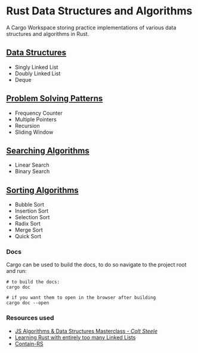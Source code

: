 # Rust Data Structures and Algorithms

A Cargo Workspace storing practice implementations of various data structures and algorithms in Rust. 

## [Data Structures](https://github.com/naamancurtis/rust_data_structures_and_algorithms/tree/master/data_structures/src)
- Singly Linked List
- Doubly Linked List
- Deque

## [Problem Solving Patterns](https://github.com/naamancurtis/rust_data_structures_and_algorithms/tree/master/problem_solving_patterns/src)
- Frequency Counter
- Multiple Pointers
- Recursion
- Sliding Window

## [Searching Algorithms](https://github.com/naamancurtis/rust_data_structures_and_algorithms/tree/master/searching/src)
- Linear Search
- Binary Search

## [Sorting Algorithms](https://github.com/naamancurtis/rust_data_structures_and_algorithms/tree/master/sorting/src)
- Bubble Sort
- Insertion Sort
- Selection Sort
- Radix Sort
- Merge Sort
- Quick Sort

### Docs
Cargo can be used to build the docs, to do so navigate to the project root and run:
 ```shell script
# to build the docs:
cargo doc 

# if you want them to open in the browser after building
cargo doc --open
```

### Resources used
- [JS Algorithms & Data Structures Masterclass - _Colt Steele_](https://www.udemy.com/course/js-algorithms-and-data-structures-masterclass/)
- [Learning Rust with entirely too many Linked Lists](https://cglab.ca/~abeinges/blah/too-many-lists/book/README.html)
- [Contain-RS](https://github.com/contain-rs)